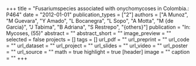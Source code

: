+++
title = "Fusariumspecies associated with onychomycoses in Colombia.: P464"
date = "2012-01-01"
publication_types = ["2"]
authors = ["A Munoz", "M Guevara", "Y Amado", "L Bocanegra", "L Sopo", "A Motta", "M {de Garcia}", "J Tabima", "B Adriana", "S Restrepo", "{others}"]
publication = "In: Mycoses, (55)"
abstract = ""
abstract_short = ""
image_preview = ""
selected = false
projects = []
tags = []
url_pdf = ""
url_preprint = ""
url_code = ""
url_dataset = ""
url_project = ""
url_slides = ""
url_video = ""
url_poster = ""
url_source = ""
math = true
highlight = true
[header]
image = ""
caption = ""
+++
